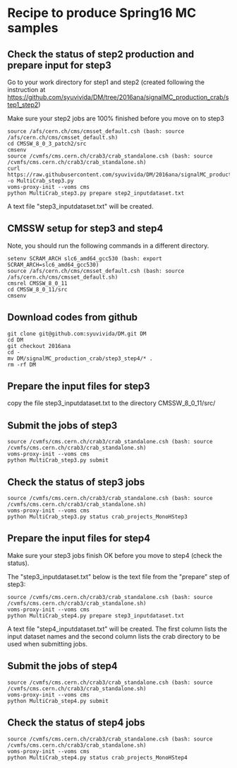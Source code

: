 # Recipe to produce Spring16 MC samples

## Check the status of step2 production and prepare input for step3

Go to your work directory for step1 and step2 (created following the instruction at https://github.com/syuvivida/DM/tree/2016ana/signalMC_production_crab/step1_step2)

Make sure your step2 jobs are 100% finished before you move on to step3

```
source /afs/cern.ch/cms/cmsset_default.csh (bash: source /afs/cern.ch/cms/cmsset_default.sh)
cd CMSSW_8_0_3_patch2/src
cmsenv
source /cvmfs/cms.cern.ch/crab3/crab_standalone.csh (bash: source /cvmfs/cms.cern.ch/crab3/crab_standalone.sh)
curl https://raw.githubusercontent.com/syuvivida/DM/2016ana/signalMC_production_crab/step3_step4/MultiCrab_step3.py -o MultiCrab_step3.py
voms-proxy-init --voms cms
python MultiCrab_step3.py prepare step2_inputdataset.txt
```
A text file "step3_inputdataset.txt" will be created.


## CMSSW setup for step3 and step4

Note, you should run the following commands in a different directory. 

```
setenv SCRAM_ARCH slc6_amd64_gcc530 (bash: export SCRAM_ARCH=slc6_amd64_gcc530)
source /afs/cern.ch/cms/cmsset_default.csh (bash: source /afs/cern.ch/cms/cmsset_default.sh)
cmsrel CMSSW_8_0_11
cd CMSSW_8_0_11/src
cmsenv
```


## Download codes from github
```
git clone git@github.com:syuvivida/DM.git DM
cd DM
git checkout 2016ana
cd -
mv DM/signalMC_production_crab/step3_step4/* .
rm -rf DM
```

## Prepare the input files for step3
copy the file step3_inputdataset.txt to the directory CMSSW_8_0_11/src/

## Submit the jobs of step3
```
source /cvmfs/cms.cern.ch/crab3/crab_standalone.csh (bash: source /cvmfs/cms.cern.ch/crab3/crab_standalone.sh)
voms-proxy-init --voms cms
python MultiCrab_step3.py submit
```

## Check the status of step3 jobs
```
source /cvmfs/cms.cern.ch/crab3/crab_standalone.csh (bash: source /cvmfs/cms.cern.ch/crab3/crab_standalone.sh)
voms-proxy-init --voms cms
python MultiCrab_step3.py status crab_projects_MonoHStep3
```

## Prepare the input files for step4
Make sure your step3 jobs finish OK before you move to step4 (check the status).

The "step3_inputdataset.txt" below is the text file from the "prepare" step of step3:
```
source /cvmfs/cms.cern.ch/crab3/crab_standalone.csh (bash: source /cvmfs/cms.cern.ch/crab3/crab_standalone.sh)
voms-proxy-init --voms cms
python MultiCrab_step4.py prepare step3_inputdataset.txt
```
A text file "step4_inputdataset.txt" will be created. 
The first column lists the input dataset names and the second column lists the crab directory to be used when submitting jobs.

## Submit the jobs of step4
```
source /cvmfs/cms.cern.ch/crab3/crab_standalone.csh (bash: source /cvmfs/cms.cern.ch/crab3/crab_standalone.sh)
voms-proxy-init --voms cms
python MultiCrab_step4.py submit
``` 

## Check the status of step4 jobs
```
source /cvmfs/cms.cern.ch/crab3/crab_standalone.csh (bash: source /cvmfs/cms.cern.ch/crab3/crab_standalone.sh)
voms-proxy-init --voms cms
python MultiCrab_step4.py status crab_projects_MonoHStep4
```

